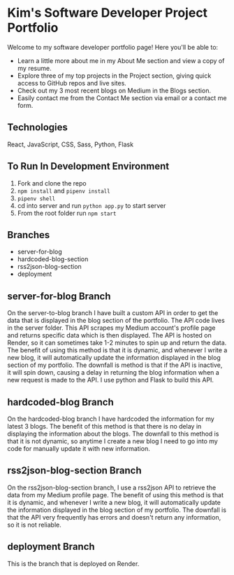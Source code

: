 # Kim's Software Developer Project Portfolio

Welcome to my software developer portfolio page! Here you'll be able to:
 - Learn a little more about me in my About Me section and view a copy of my resume.
 - Explore three of my top projects in the Project section, giving quick access to GitHub repos and live sites.
 - Check out my 3 most recent blogs on Medium in the Blogs section.
 - Easily contact me from the Contact Me section via email or a contact me form.

## Technologies
React, JavaScript, CSS, Sass, Python, Flask

## To Run In Development Environment
1. Fork and clone the repo
2. ```npm install``` and ```pipenv install```
3. ```pipenv shell```
4. cd into server and run ```python app.py``` to start server
5. From the root folder run ```npm start```

## Branches
- server-for-blog
- hardcoded-blog-section
- rss2json-blog-section
- deployment

## server-for-blog Branch
On the server-to-blog branch I have built a custom API in order to get the data that is displayed in the blog section of the portfolio. The API code lives in the server folder. This API scrapes my Medium account's profile page and returns specific data which is then displayed. The API is hosted on Render, so it can sometimes take 1-2 minutes to spin up and return the data. The benefit of using this method is that it is dynamic, and whenever I write a new blog, it will automatically update the information displayed in the blog section of my portfolio. The downfall is method is that if the API is inactive, it will spin down, causing a delay in returning the blog information when a new request is made to the API. I use python and Flask to build this API.

## hardcoded-blog Branch
On the hardcoded-blog branch I have hardcoded the information for my latest 3 blogs. The benefit of this method is that there is no delay in displaying the information about the blogs. The downfall to this method is that it is not dynamic, so anytime I create a new blog I need to go into my code for manually update it with new information. 

## rss2json-blog-section Branch
On the rss2json-blog-section branch, I use a rss2json API to retrieve the data from my Medium profile page. The benefit of using this method is that it is dynamic, and whenever I write a new blog, it will automatically update the information displayed in the blog section of my portfolio. The downfall is that the API very frequently has errors and doesn't return any information, so it is not reliable. 

## deployment Branch
This is the branch that is deployed on Render. 
